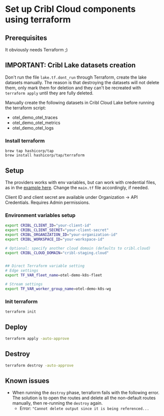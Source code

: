 # Set up Cribl Cloud components using terraform

## Prerequisites
It obviously needs Terraform ;)

## IMPORTANT: Cribl Lake datasets creation
Don't run the file `lake.tf.dont_run` through Terraform, create the lake datasets manually. The reason is that destroying the datasets will not delete them, only mark them for deletion and they can't be recreated with `terraform apply` until they are fully deleted.

Manually create the following datasets in Cribl Cloud Lake before running the terraform script:
* otel_demo_otel_traces
* otel_demo_otel_metrics
* otel_demo_otel_logs

### Install terraform
```
brew tap hashicorp/tap
brew install hashicorp/tap/terraform
```

## Setup
The providers works with env variables, but can work with credential files, as in the [example here](https://github.com/criblio/terraform-provider-criblio/tree/main?tab=readme-ov-file#authentication-methods). Change the `main.tf` file accordingly, if needed.

Client ID and client secret are available under Organization -> API Credentials. Requires Admin permissions.

### Environment variables setup
```bash
export CRIBL_CLIENT_ID="your-client-id"
export CRIBL_CLIENT_SECRET="your-client-secret"
export CRIBL_ORGANIZATION_ID="your-organization-id"
export CRIBL_WORKSPACE_ID="your-workspace-id"

# Optional: specify another cloud domain (defaults to cribl.cloud)
export CRIBL_CLOUD_DOMAIN="cribl-staging.cloud"


## Direct Terraform variable setting
# Edge settings
export TF_VAR_fleet_name=otel-demo-k8s-fleet

# Stream settings
export TF_VAR_worker_group_name=otel-demo-k8s-wg
```

### Init terraform
```bash
terraform init
```

## Deploy
```bash
terraform apply -auto-approve
```

## Destroy 
```bash
terraform destroy -auto-approve
```

## Known issues
* When running the `destroy` phase, terraform fails with the following error. The solution is to open the routes and delete all the non-default routes manually, then re-running the `destroy` again.
    * Error: `"Cannot delete output since it is being referenced...`